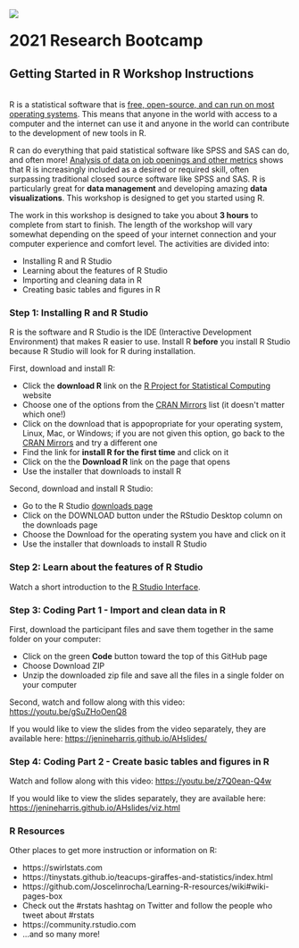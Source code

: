 <img src = "https://academichive.com/wp-content/uploads/2017/01/HIVE-001-300x142.png" align = "left"> 

# 2021 Research Bootcamp

## Getting Started in R Workshop Instructions


<br>R is a statistical software that is <a href = "https://www.r-project.org">free, open-source, and can run on most operating systems</a>. This means that anyone in the world with access to a computer and the internet can use it and anyone in the world can contribute to the development of new tools in R. 

R can do everything that paid statistical software like SPSS and SAS can do, and often more! <a href = "http://r4stats.com/2019/05/28/data-science-jobs-report-2019-python-way-up-tensorflow-growing-rapidly-r-use-double-sas/">Analysis of data on job openings and other metrics</a> shows that R is increasingly included as a desired or required skill, often surpassing traditional closed source software like SPSS and SAS. R is particularly great for **data management** and developing amazing **data visualizations**. This workshop is designed to get you started using R. 

The work in this workshop is designed to take you about **3 hours** to complete from start to finish. The length of the workshop will vary somewhat depending on the speed of your internet connection and your computer experience and comfort level. The activities are divided into:

<ul>
  <li> Installing R and R Studio
  <li> Learning about the features of R Studio
  <li> Importing and cleaning data in R
  <li> Creating basic tables and figures in R 
</ul>


### Step 1: Installing R and R Studio

R is the software and R Studio is the IDE (Interactive Development Environment) that makes R easier to use. Install R **before** you install R Studio because R Studio will look for R during installation.

First, download and install R:

<ul>
  <li> Click the <b>download R</b> link on the <a href = "https://www.r-project.org">R Project for Statistical Computing</a> website
  <li> Choose one of the options from the <a href = "https://cran.r-project.org/mirrors.html">CRAN Mirrors</a> list (it doesn't matter which one!)
  <li> Click on the download that is appopropriate for your operating system, Linux, Mac, or Windows; if you are not given this option, go back to the <a href = "https://cran.r-project.org/mirrors.html">CRAN Mirrors</a> and try a different one
  <li> Find the link for <b>install R for the first time</b> and click on it
  <li> Click on the the <b>Download R</b> link on the page that opens
  <li> Use the installer that downloads to install R 
</ul>

Second, download and install R Studio:

<ul>
  <li> Go to the R Studio <a href = "https://rstudio.com/products/rstudio/download/"> downloads page</a> 
  <li> Click on the DOWNLOAD button under the RStudio Desktop column on the downloads page
  <li> Choose the Download for the operating system you have and click on it  
  <li> Use the installer that downloads to install R Studio 
</ul>

### Step 2: Learn about the features of R Studio 

Watch a short introduction to the <a href = "https://youtu.be/6bZGlHmssPI">R Studio Interface</a>.

### Step 3: Coding Part 1 - Import and clean data in R

First, download the participant files and save them together in the same folder on your computer:

<ul>
  <li> Click on the green <b>Code</b> button toward the top of this GitHub page 
  <li> Choose Download ZIP
  <li> Unzip the downloaded zip file and save all the files in a single folder on your computer 
</ul>

Second, watch and follow along with this video: https://youtu.be/gSuZHoOenQ8

If you would like to view the slides from the video separately, they are available here: https://jenineharris.github.io/AHslides/

### Step 4: Coding Part 2 - Create basic tables and figures in R

Watch and follow along with this video: https://youtu.be/z7Q0ean-Q4w

If you would like to view the slides separately, they are available here: https://jenineharris.github.io/AHslides/viz.html

### R Resources

Other places to get more instruction or information on R:

<ul>
  <li> https://swirlstats.com
  <li> https://tinystats.github.io/teacups-giraffes-and-statistics/index.html
  <li> https://github.com/Joscelinrocha/Learning-R-resources/wiki#wiki-pages-box
  <li> Check out the #rstats hashtag on Twitter and follow the people who tweet about #rstats 
  <li> https://community.rstudio.com
  <li> ...and so many more!
</ul>


